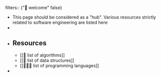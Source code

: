 filters:: {"🏡 welcome" false}

- This page should be considered as a "hub". Various resources strictly related to software engineering are listed here
-
- ## Resources
	- [[🧮 list of algorithms]]
	- [[🔗 list of data structures]]
	- [[🧑🏻‍💻 list of programming languages]]
-